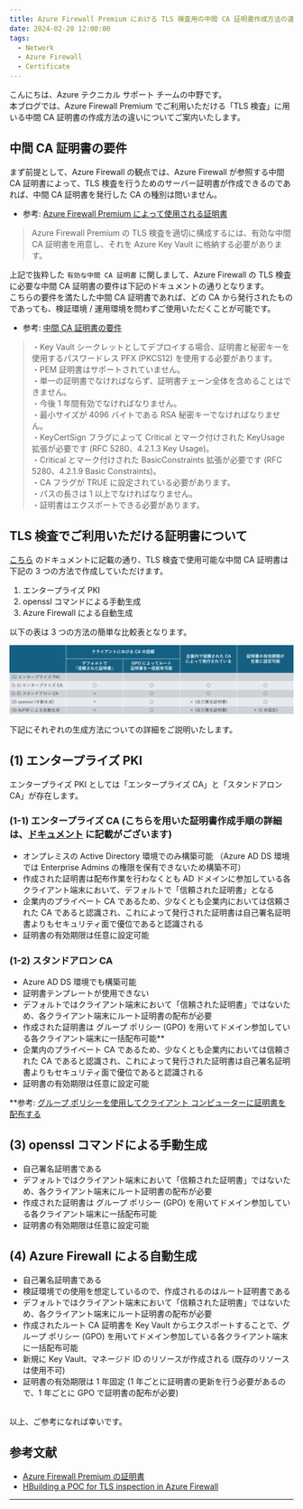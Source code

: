 ```yaml
---
title: Azure Firewall Premium における TLS 検査用の中間 CA 証明書作成方法の違い
date: 2024-02-20 12:00:00 
tags:  
  - Network
  - Azure Firewall
  - Certificate
---
```


こんにちは、Azure テクニカル サポート チームの中野です。  
本ブログでは、Azure Firewall Premium でご利用いただける「TLS 検査」に用いる中間 CA 証明書の作成方法の違いについてご案内いたします。

<!-- more -->

## 中間 CA 証明書の要件
まず前提として、Azure Firewall の観点では、Azure Firewall が参照する中間 CA 証明書によって、TLS 検査を行うためのサーバー証明書が作成できるのであれば、中間 CA 証明書を発行した CA の種別は問いません。  

* 参考: [Azure Firewall Premium によって使用される証明書](https://learn.microsoft.com/ja-jp/azure/firewall/premium-certificates#certificates-used-by-azure-firewall-premium)

> Azure Firewall Premium の TLS 検査を適切に構成するには、有効な中間 CA 証明書を用意し、それを Azure Key Vault に格納する必要があります。


上記で抜粋した `有効な中間 CA 証明書` に関しまして、Azure Firewall の TLS 検査に必要な中間 CA 証明書の要件は下記のドキュメントの通りとなります。  
こちらの要件を満たした中間 CA 証明書であれば、どの CA から発行されたものであっても、検証環境 / 運用環境を問わずご使用いただくことが可能です。
<br>

* 参考: [中間 CA 証明書の要件](https://learn.microsoft.com/ja-jp/azure/firewall/premium-certificates#intermediate-ca-certificate-requirements)

> ・Key Vault シークレットとしてデプロイする場合、証明書と秘密キーを使用するパスワードレス PFX (PKCS12) を使用する必要があります。  
・PEM 証明書はサポートされていません。  
・単一の証明書でなければならず、証明書チェーン全体を含めることはできません。  
・今後 1 年間有効でなければなりません。  
・最小サイズが 4096 バイトである RSA 秘密キーでなければなりません。  
・KeyCertSign フラグによって Critical とマーク付けされた KeyUsage 拡張が必要です (RFC 5280、4.2.1.3 Key Usage)。  
・Critical とマーク付けされた BasicConstraints 拡張が必要です (RFC 5280、4.2.1.9 Basic Constraints)。  
・CA フラグが TRUE に設定されている必要があります。  
・パスの長さは 1 以上でなければなりません。  
・証明書はエクスポートできる必要があります。  

## TLS 検査でご利用いただける証明書について

[こちら](https://learn.microsoft.com/ja-jp/azure/firewall/premium-certificates) のドキュメントに記載の通り、TLS 検査で使用可能な中間 CA 証明書は下記の 3 つの方法で作成していただけます。
1. エンタープライズ PKI
2. openssl コマンドによる手動生成 
3. Azure Firewall による自動生成

以下の表は 3 つの方法の簡単な比較表となります。 

![](./fw-tls-cert/azfwtls_table.png) 

下記にそれぞれの生成方法についての詳細をご説明いたします。 

## (1) エンタープライズ PKI
エンタープライズ PKI としては「エンタープライズ CA」と「スタンドアロン CA」が存在します。  

### (1-1) エンタープライズ CA  (こちらを用いた証明書作成手順の詳細は、[ドキュメント](https://learn.microsoft.com/ja-jp/azure/firewall/premium-deploy-certificates-enterprise-ca) に記載がございます)
* オンプレミスの Active Directory 環境でのみ構築可能 （Azure AD DS 環境では Enterprise Admins の権限を保有できないため構築不可）  
* 作成された証明書は配布作業を行わなくとも AD ドメインに参加している各クライアント端末において、デフォルトで「信頼された証明書」となる  
* 企業内のプライベート CA であるため、少なくとも企業内においては信頼された CA であると認識され、これによって発行された証明書は自己署名証明書よりもセキュリティ面で優位であると認識される  
* 証明書の有効期限は任意に設定可能

### (1-2) スタンドアロン CA  
* Azure AD DS 環境でも構築可能
* 証明書テンプレートが使用できない
* デフォルトではクライアント端末において「信頼された証明書」ではないため、各クライアント端末にルート証明書の配布が必要
* 作成された証明書は グループ ポリシー (GPO) を用いてドメイン参加している各クライアント端末に一括配布可能**
* 企業内のプライベート CA であるため、少なくとも企業内においては信頼された CA であると認識され、これによって発行された証明書は自己署名証明書よりもセキュリティ面で優位であると認識される  
* 証明書の有効期限は任意に設定可能  

**参考: [グループ ポリシーを使用してクライアント コンピューターに証明書を配布する](https://learn.microsoft.com/ja-jp/windows-server/identity/ad-fs/deployment/distribute-certificates-to-client-computers-by-using-group-policy)  



## (3) openssl コマンドによる手動生成
* 自己署名証明書である
* デフォルトではクライアント端末において「信頼された証明書」ではないため、各クライアント端末にルート証明書の配布が必要
* 作成された証明書は グループ ポリシー (GPO) を用いてドメイン参加している各クライアント端末に一括配布可能
* 証明書の有効期限は任意に設定可能
	
## (4) Azure Firewall による自動生成
* 自己署名証明書である
* 検証環境での使用を想定しているので、作成されるのはルート証明書である
* デフォルトではクライアント端末において「信頼された証明書」ではないため、各クライアント端末にルート証明書の配布が必要
* 作成されたルート CA 証明書を Key Vault からエクスポートすることで、グループ ポリシー (GPO) を用いてドメイン参加している各クライアント端末に一括配布可能
* 新規に Key Vault、マネージド ID のリソースが作成される (既存のリソースは使用不可)
* 証明書の有効期限は 1 年固定 (1 年ごとに証明書の更新を行う必要があるので、1 年ごとに GPO で証明書の配布が必要)

<br>
以上、ご参考になれば幸いです。

## 参考文献

* [Azure Firewall Premium の証明書](https://learn.microsoft.com/ja-jp/azure/firewall/premium-certificates)
* [HBuilding a POC for TLS inspection in Azure Firewall](https://techcommunity.microsoft.com/t5/azure-network-security-blog/building-a-poc-for-tls-inspection-in-azure-firewall/ba-p/3676723)

---
